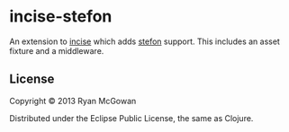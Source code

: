 # incise-stefon
An extension to [incise][] which adds [stefon][] support. This includes an
asset fixture and a middleware.

## License

Copyright © 2013 Ryan McGowan

Distributed under the Eclipse Public License, the same as Clojure.

[incise]: http://www.ryanmcg.com/incise/
[stefon]: https://github.com/circleci/stefon
